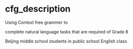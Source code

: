 # cfg_description



 Using Context free grammer to 

complete natural language tasks that are required of Grade 8

Beijing middle school students in public school English class

 
